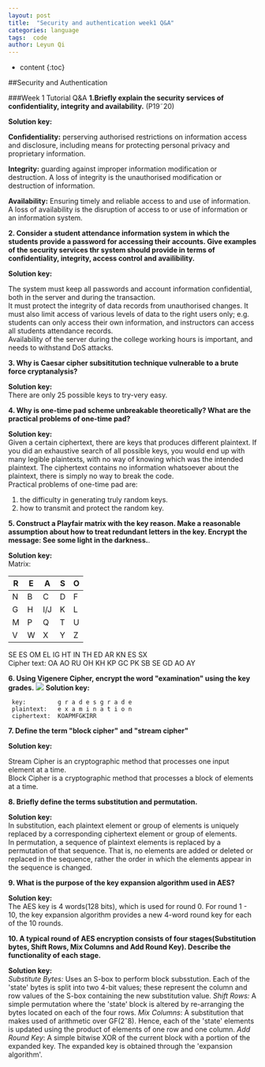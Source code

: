 ```yaml
---
layout: post
title:  "Security and authentication week1 Q&A"
categories: language
tags:  code
author: Leyun Qi
---
```


* content
{:toc}

##Security and Authentication

###Week 1 Tutorial Q&A
**1.Briefly explain the security services of confidentiality, integrity and availability.** (P19˜20)
	
**Solution key:**

**Confidentiality:** perserving authorised restrictions on information access and disclosure, including means for protecting personal privacy and proprietary information.

**Integrity:** guarding against improper information modification or destruction. A loss of integrity is the unauthorised modification or destruction of information. 

**Availability:** Ensuring timely and reliable access to and use of information. A loss of availability is the disruption of access to or use of information or an information system.

**2. Consider a student attendance information system in which the students provide a password for accessing their accounts. Give examples of the security services thr system should provide in terms of confidentiality, integrity, access control and availibility.**

**Solution key:**
  
  The system must keep all passwords and account information confidential, both in the server and during the transaction.   
  It must protect the integrity of data records from unauthorised changes. 
  It must also limit access of various levels of data to the right users only; e.g. students can only access their own information, and instructors can access all students attendance records.  
  Availability of the server during the college working hours is important, and needs to withstand DoS attacks.

**3. Why is Caesar cipher subsititution technique vulnerable to a brute force cryptanalysis?**

**Solution key:**  
There are only 25 possible keys to try-very easy.


**4. Why is one-time pad scheme unbreakable theoretically? What are the practical problems of one-time pad?**

**Solution key:**  
Given a certain ciphertext, there are keys that produces different plaintext. If you did an exhaustive search of all possible keys, you would end up with many legible plaintexts, with no way of knowing which was the intended plaintext. The ciphertext contains no information whatsoever about the plaintext, there is simply no way to break the code.  
Practical problems of one-time pad are:  
1. the difficulty in generating truly random keys.  
2. how to transmit and protect the random key.


**5. Construct a Playfair matrix with the key reason. Make a reasonable assumption about how to treat redundant letters in the key. Encrypt the message: See some light in the darkness.**. 

**Solution key:**  
Matrix:  

| R | E | A | S | O |
|---|---|---|---|---|
| N | B | C | D | F |
| G | H |I/J| K | L |
| M | P | Q | T | U |
| V | W | X | Y | Z |

SE ES OM EL IG HT IN TH ED AR KN ES SX   
Cipher text: OA AO RU OH KH KP GC PK SB SE GD AO AY


 **6. Using Vigenere Cipher, encrypt the word "examination" using the key grades.**
 ![](file:///Users/leyunqi/Desktop/vigenere.png)
 **Solution key:** 
 
	 key:         g r a d e s g r a d e   
	 plaintext:   e x a m i n a t i o n
	 ciphertext:  KOAPMFGKIRR


**7. Define the term "block cipher" and "stream cipher"**

**Solution key:** 

Stream Cipher is an cryptographic method that processes one input element at a time.  
Block Cipher is a cryptographic method that processes a block of elements at a time.


**8. Briefly define the terms substitution and permutation.**

**Solution key:**   
In substitution, each plaintext element or group of elements is uniquely replaced by a corresponding ciphertext element or group of elements.  
In permutation, a sequence of plaintext elements is replaced by a permutation of that sequence. That is, no elements are added or deleted or replaced in the sequence, rather the order in which the elements appear in the sequence is changed.


**9. What is the purpose of the key expansion algorithm used in AES?**

**Solution key:**   
The AES key is 4 words(128 bits), which is used for round 0. For round 1 - 10, the key expansion algorithm provides a new 4-word round key for each of the 10 rounds.


**10. A typical round of AES encryption consists of four stages(Substitution bytes, Shift Rows, Mix Columns and Add Round Key). Describe the functionality of each stage.**  

**Solution key:**  
_Substitute Bytes:_ Uses an S-box to perform block subsstution. Each of the 'state' bytes is split into two 4-bit values; these represent the column and row values of the S-box containing the new substitution value. 
_Shift Rows:_ A simple permutation where the 'state' block is altered by re-arranging the bytes located on each of the four rows.
_Mix Columns_: A substitution that makes used of arithmetic over GF(2ˆ8).
Hence, each of the 'state' elements is updated using the product of elements of one row  and one column.
_Add Round Key_: A simple bitwise XOR of the current block with a portion of the expanded key. The expanded key is obtained through the 'expansion algorithm'.


